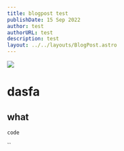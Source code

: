 ```yaml
---
title: blogpost test
publishDate: 15 Sep 2022
author: test
authorURL: test
description: test
layout: ../../layouts/BlogPost.astro
---
```

![](/assets/blog/スクリーンショット-2022-09-14-17.34.20.png)

# dasfa

## what

`code`

``